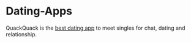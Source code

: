# Dating-Apps
QuackQuack is the <a href="https://www.quackquack.in/dating-apps/">best dating app</a> to meet singles for chat, dating and relationship.
